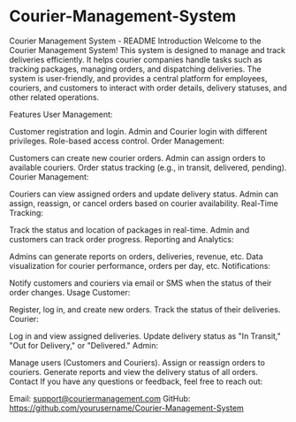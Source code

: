 # Courier-Management-System
Courier Management System - README
Introduction
Welcome to the Courier Management System! This system is designed to manage and track deliveries efficiently. It helps courier companies handle tasks such as tracking packages, managing orders, and dispatching deliveries. The system is user-friendly, and provides a central platform for employees, couriers, and customers to interact with order details, delivery statuses, and other related operations.

Features
User Management:

Customer registration and login.
Admin and Courier login with different privileges.
Role-based access control.
Order Management:

Customers can create new courier orders.
Admin can assign orders to available couriers.
Order status tracking (e.g., in transit, delivered, pending).
Courier Management:

Couriers can view assigned orders and update delivery status.
Admin can assign, reassign, or cancel orders based on courier availability.
Real-Time Tracking:

Track the status and location of packages in real-time.
Admin and customers can track order progress.
Reporting and Analytics:

Admins can generate reports on orders, deliveries, revenue, etc.
Data visualization for courier performance, orders per day, etc.
Notifications:

Notify customers and couriers via email or SMS when the status of their order changes.
Usage
Customer:

Register, log in, and create new orders.
Track the status of their deliveries.
Courier:

Log in and view assigned deliveries.
Update delivery status as "In Transit," "Out for Delivery," or "Delivered."
Admin:

Manage users (Customers and Couriers).
Assign or reassign orders to couriers.
Generate reports and view the delivery status of all orders.
Contact
If you have any questions or feedback, feel free to reach out:

Email: support@couriermanagement.com
GitHub: https://github.com/yourusername/Courier-Management-System
